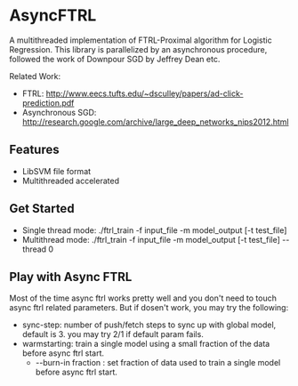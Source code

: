 AsyncFTRL
=========

A multithreaded implementation of FTRL-Proximal algorithm for Logistic Regression. This library is parallelized by an asynchronous procedure, followed the work of Downpour SGD by Jeffrey Dean etc.

Related Work:
 * FTRL: http://www.eecs.tufts.edu/~dsculley/papers/ad-click-prediction.pdf
 * Asynchronous SGD: http://research.google.com/archive/large_deep_networks_nips2012.html

## Features
 * LibSVM file format
 * Multithreaded accelerated

## Get Started
 * Single thread mode: ./ftrl_train -f input_file -m model_output [-t test_file]
 * Multithread mode: ./ftrl_train -f input_file -m model_output [-t test_file] --thread 0

## Play with Async FTRL
Most of the time async ftrl works pretty well and you don't need to touch async ftrl related parameters. But if dosen't work, you may try the following:
 * sync-step: number of push/fetch steps to sync up with global model, default is 3. you may try 2/1 if default param fails.
 * warmstarting: train a single model using a small fraction of the data before async ftrl start.
   - --burn-in fraction : set fraction of data used to train a single model before async ftrl start.
